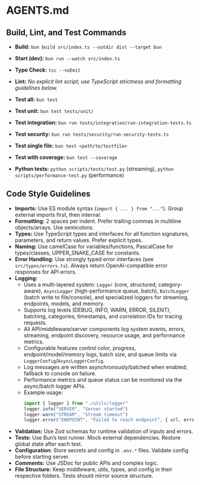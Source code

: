 # AGENTS.md

## Build, Lint, and Test Commands

- **Build:** `bun build src/index.ts --outdir dist --target bun`
- **Start (dev):** `bun run --watch src/index.ts`

- **Type Check:** `tsc --noEmit`
- **Lint:** _No explicit lint script; use TypeScript strictness and formatting guidelines below._
- **Test all:** `bun test`
- **Test unit:** `bun test tests/unit/`
- **Test integration:** `bun run tests/integration/run-integration-tests.ts`
- **Test security:** `bun run tests/security/run-security-tests.ts`
- **Test single file:** `bun test <path/to/testfile>`
- **Test with coverage:** `bun test --coverage`
- **Python tests:** `python scripts/tests/test.py` (streaming), `python scripts/performance-test.py` (performance)

## Code Style Guidelines

- **Imports:** Use ES module syntax (`import { ... } from "..."`). Group external imports first, then internal.
- **Formatting:** 2 spaces per indent. Prefer trailing commas in multiline objects/arrays. Use semicolons.
- **Types:** Use TypeScript types and interfaces for all function signatures, parameters, and return values. Prefer explicit types.
- **Naming:** Use camelCase for variables/functions, PascalCase for types/classes, UPPER_SNAKE_CASE for constants.
- **Error Handling:** Use strongly typed error interfaces (see `src/types/errors.ts`). Always return OpenAI-compatible error responses for API errors.
- **Logging:**  
  - Uses a multi-layered system: `Logger` (core, structured, category-aware), `AsyncLogger` (high-performance queue, batch), `BatchLogger` (batch write to file/console), and specialized loggers for streaming, endpoints, models, and memory.
  - Supports log levels (DEBUG, INFO, WARN, ERROR, SILENT), batching, categories, timestamps, and correlation IDs for tracing requests.
  - All API/middleware/server components log system events, errors, streaming, endpoint discovery, resource usage, and performance metrics.
  - Configurable features control color, progress, endpoint/model/memory logs, batch size, and queue limits via `LoggerConfig`/`AsyncLoggerConfig`.
  - Log messages are written asynchronously/batched when enabled; fallback to console on failure.
  - Performance metrics and queue status can be monitored via the async/batch logger APIs.
  - Example usage:  
    ```ts
    import { logger } from "./utils/logger"
    logger.info("SERVER", "Server started")
    logger.warn("STREAM", "Stream timeout")
    logger.error("ENDPOINT", "Failed to reach endpoint", { url, error })
    ```
- **Validation:** Use Zod schemas for runtime validation of inputs and errors.
- **Tests:** Use Bun’s test runner. Mock external dependencies. Restore global state after each test.
- **Configuration:** Store secrets and config in `.env.*` files. Validate config before starting server.
- **Comments:** Use JSDoc for public APIs and complex logic.
- **File Structure:** Keep middleware, utils, types, and config in their respective folders. Tests should mirror source structure.
